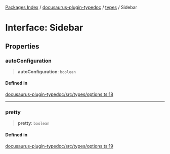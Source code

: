 [Packages Index](../../../README.md) / [docusaurus-plugin-typedoc](../../README.md) / [types](../README.md) / Sidebar

# Interface: Sidebar

## Properties

### autoConfiguration

> **autoConfiguration**: `boolean`

#### Defined in

[docusaurus-plugin-typedoc/src/types/options.ts:18](https://github.com/typedoc2md/typedoc-plugin-markdown/blob/352ce41370cee18034e72b7c2f3874bbfe56f96f/packages/docusaurus-plugin-typedoc/src/types/options.ts#L18)

***

### pretty

> **pretty**: `boolean`

#### Defined in

[docusaurus-plugin-typedoc/src/types/options.ts:19](https://github.com/typedoc2md/typedoc-plugin-markdown/blob/352ce41370cee18034e72b7c2f3874bbfe56f96f/packages/docusaurus-plugin-typedoc/src/types/options.ts#L19)
